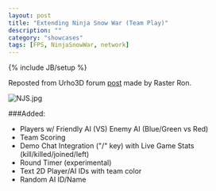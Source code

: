 ```yaml
---
layout: post
title: "Extending Ninja Snow War (Team Play)"
description: ""
category: "showcases"
tags: [FPS, NinjaSnowWar, network]
---
```

{% include JB/setup %}

Reposted from Urho3D forum [post](https://groups.google.com/forum/#!topic/urho3d/h7XZnyeXtSo) made by Raster Ron.

![NJS.jpg](https://lh4.googleusercontent.com/-R8665p1G4QU/UpWm5QfBlHI/AAAAAAAAAD0/GGHSfYgyZPw/s1600/NJS.jpg)

###Added:
- Players w/ Friendly AI (VS) Enemy AI (Blue/Green vs Red)
- Team Scoring
- Demo Chat Integration ("/" key) with Live Game Stats (kill/killed/joined/left)
- Round Timer (experimental)
- Text 2D Player/AI IDs with team color
- Random AI ID/Name
